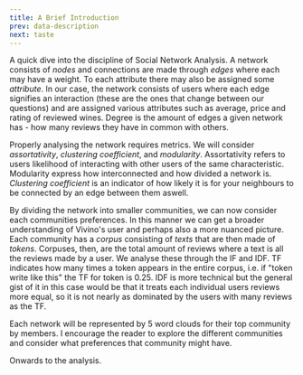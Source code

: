 ```yaml
---
title: A Brief Introduction
prev: data-description
next: taste
---
```


A quick dive into the discipline of Social Network Analysis. A network consists of _nodes_ and connections are made through _edges_ where each may have a weight. To each attribute there may also be assigned some _attribute_. In our case, the network consists of users where each edge signifies an interaction (these are the ones that change between our questions) and are assigned various attributes such as average, price and rating of reviewed wines. Degree is the amount of edges a given network has - how many reviews they have in common with others.

Properly analysing the network requires metrics. We will consider _assortativity_, _clustering coefficient_, and _modularity_. Assortativity refers to users likelihood of interacting with other users of the same characteristic. Modularity express how interconnected and how divided a network is. _Clustering coefficient_ is an indicator of how likely it is for your neighbours to be connected by an edge between them aswell. 

By dividing the network into smaller communities, we can now consider each communities preferences. In this manner we can get a broader understanding of Vivino's user and perhaps also a more nuanced picture. Each community has a _corpus_ consisting of _texts_ that are then made of _tokens_. Corpuses, then, are the total amount of reviews where a text is all the reviews made by a user. We analyse these through the IF and IDF. TF indicates how many times a token appears in the entire corpus, i.e. if "token write like this" the TF for token is 0.25. IDF is more technical but the general gist of it in this case would be that it treats each individual users reviews more equal, so it is not nearly as dominated by the users with many reviews as the TF.

Each network will be represented by 5 word clouds for their top community by members. I encourage the reader to explore the different communities and consider what preferences that community might have.

Onwards to the analysis.